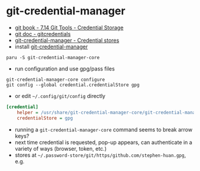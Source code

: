 # git-credential-manager

- [git book - 7.14 Git Tools - Credential Storage](https://git-scm.com/book/en/v2/Git-Tools-Credential-Storage)
- [git doc - gitcredentials](https://git-scm.com/docs/gitcredentials)
- [git-credential-manager - Credential stores](https://github.com/GitCredentialManager/git-credential-manager/blob/main/docs/credstores.md#gpgpass-compatible-files)
- install [git-credential-manager](https://github.com/GitCredentialManager/git-credential-manager)

```shell
paru -S git-credential-manager-core
```

- run configuration and use gpg/pass files

```shell
git-credential-manager-core configure
git config --global credential.credentialStore gpg
```

- or edit `~/.config/git/config` directly

```ini
[credential]
	helper = /usr/share/git-credential-manager-core/git-credential-manager-core
	credentialStore = gpg
```

- running a `git-credential-manager-core` command seems to break arrow keys?
- next time credential is requested, pop-up appears, can
  authenticate in a variety of ways (browser, token, etc.)
- stores at `~/.password-store/git/https/github.com/stephen-huan.gpg`, e.g.
